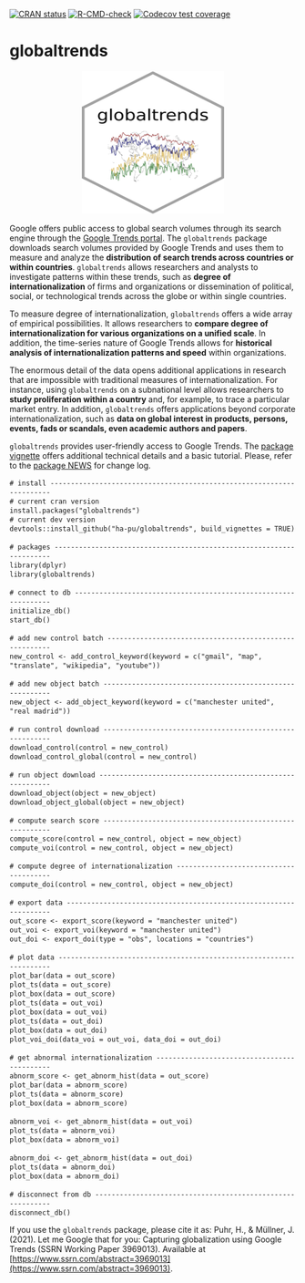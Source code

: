 <!-- badges: start -->
[![CRAN status](https://www.r-pkg.org/badges/version/globaltrends)](https://CRAN.R-project.org/package=globaltrends)
[![R-CMD-check](https://github.com/ha-pu/globaltrends/workflows/R-CMD-check/badge.svg)](https://github.com/ha-pu/globaltrends/actions)
[![Codecov test coverage](https://codecov.io/gh/ha-pu/globaltrends/branch/master/graph/badge.svg)](https://app.codecov.io/gh/ha-pu/globaltrends?branch=master)
<!-- badges: end -->

# globaltrends

<p align="center">
  <img src="vignettes/hex-globaltrends.png" width="250" height="250">
</p>

Google offers public access to global search volumes through its search engine through the [Google Trends portal](https://trends.google.com/trends/). The `globaltrends` package downloads search volumes provided by Google Trends and uses them to measure and analyze the **distribution of search trends across countries or within countries**. `globaltrends` allows researchers and analysts to investigate patterns within these trends, such as **degree of internationalization** of firms and organizations or dissemination of political, social, or technological trends across the globe or within single countries.  

To measure degree of internationalization, `globaltrends` offers a wide array of empirical possibilities. It allows researchers to **compare degree of internationalization for various organizations on a unified scale**. In addition, the time-series nature of Google Trends allows for **historical analysis of internationalization patterns and speed** within organizations.  

The enormous detail of the data opens additional applications in research that are impossible with traditional measures of internationalization. For instance, using `globaltrends` on a subnational level allows researchers to **study proliferation within a country** and, for example, to trace a particular market entry. In addition, `globaltrends` offers applications beyond corporate internationalization, such as **data on global interest in products, persons, events, fads or scandals, even academic authors and papers**. 

`globaltrends` provides user-friendly access to Google Trends. The [package vignette](https://github.com/ha-pu/globaltrends/blob/master/globaltrends_Vignette.pdf) offers additional technical details and a basic tutorial. Please, refer to the [package NEWS](https://github.com/ha-pu/globaltrends/blob/master/NEWS.md) for change log.

````
# install ----------------------------------------------------------------------
# current cran version
install.packages("globaltrends")
# current dev version
devtools::install_github("ha-pu/globaltrends", build_vignettes = TRUE)

# packages ---------------------------------------------------------------------
library(dplyr)
library(globaltrends)

# connect to db ----------------------------------------------------------------
initialize_db()
start_db()

# add new control batch --------------------------------------------------------
new_control <- add_control_keyword(keyword = c("gmail", "map", "translate", "wikipedia", "youtube"))

# add new object batch ---------------------------------------------------------
new_object <- add_object_keyword(keyword = c("manchester united", "real madrid"))

# run control download ---------------------------------------------------------
download_control(control = new_control)
download_control_global(control = new_control)

# run object download ----------------------------------------------------------
download_object(object = new_object)
download_object_global(object = new_object)

# compute search score ---------------------------------------------------------
compute_score(control = new_control, object = new_object)
compute_voi(control = new_control, object = new_object)

# compute degree of internationalization ---------------------------------------
compute_doi(control = new_control, object = new_object)

# export data ------------------------------------------------------------------
out_score <- export_score(keyword = "manchester united")
out_voi <- export_voi(keyword = "manchester united")
out_doi <- export_doi(type = "obs", locations = "countries")

# plot data --------------------------------------------------------------------
plot_bar(data = out_score)
plot_ts(data = out_score)
plot_box(data = out_score)
plot_ts(data = out_voi)
plot_box(data = out_voi)
plot_ts(data = out_doi)
plot_box(data = out_doi)
plot_voi_doi(data_voi = out_voi, data_doi = out_doi)

# get abnormal internationalization --------------------------------------------
abnorm_score <- get_abnorm_hist(data = out_score)
plot_bar(data = abnorm_score)
plot_ts(data = abnorm_score)
plot_box(data = abnorm_score)

abnorm_voi <- get_abnorm_hist(data = out_voi)
plot_ts(data = abnorm_voi)
plot_box(data = abnorm_voi)

abnorm_doi <- get_abnorm_hist(data = out_doi)
plot_ts(data = abnorm_doi)
plot_box(data = abnorm_doi)

# disconnect from db -----------------------------------------------------------
disconnect_db()
````

If you use the `globaltrends` package, please cite it as:
Puhr, H., & Müllner, J. (2021). Let me Google that for you: Capturing globalization using Google Trends (SSRN Working Paper 3969013). Available at [https://www.ssrn.com/abstract=3969013](https://www.ssrn.com/abstract=3969013).
